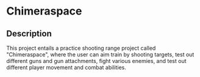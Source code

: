 # Chimeraspace
## Description
This project entails a practice shooting range project called "Chimeraspace", where the user can aim train by shooting targets, test out different guns and gun attachments, fight various enemies, and test out different player movement and combat abilities.
